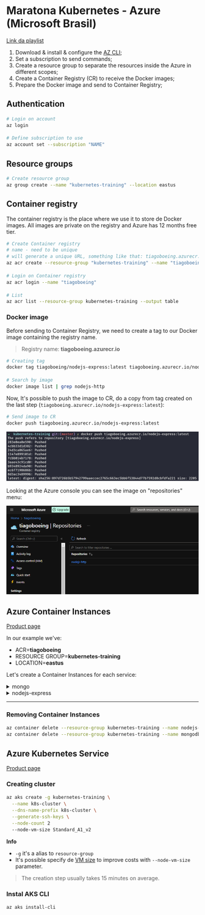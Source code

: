 # Maratona Kubernetes - Azure (Microsoft Brasil)

[Link da playlist](https://www.youtube.com/playlist?list=PLB1hpnUGshULerdlzMknMLrHI810xIBJv)

1. Download & install & configure the [AZ CLI](https://docs.microsoft.com/pt-br/cli/azure/);
2. Set a subscription to send commands;
3. Create a resource group to separate the resources inside the Azure in different scopes;
4. Create a Container Registry (CR) to receive the Docker images;
5. Prepare the Docker image and send to Container Registry;

## Authentication

```bash
# Login on account
az login

# Define subscription to use
az account set --subscription "NAME"
```

## Resource groups

```bash
# Create resource group
az group create --name "kubernetes-training" --location eastus
```

## Container registry

The container registry is the place where we use it to store de Docker images. All images are private on the registry and Azure has 12 months free tier.

```bash
# Create Container registry
# name - need to be unique
# will generate a unique URL, something like that: tiagoboeing.azurecr.io
az acr create --resource-group "kubernetes-training" --name "tiagoboeing" --sku Basic

# Login on Container registry
az acr login --name "tiagoboeing"

# List
az acr list --resource-group kubernetes-training --output table
```

### Docker image

Before sending to Container Registry, we need to create a tag to our Docker image containing the registry name.

> Registry name: **tiagoboeing.azurecr.io**

```bash
# Creating tag
docker tag tiagoboeing/nodejs-express:latest tiagoboeing.azurecr.io/nodejs-express:latest

# Search by image
docker image list | grep nodejs-http
```

Now, It's possible to push the image to CR, do a copy from tag created on the last step (`tiagoboeing.azurecr.io/nodejs-express:latest`):

```bash
# Send image to CR
docker push tiagoboeing.azurecr.io/nodejs-express:latest
```

![The process will start](docs/images/docker-push.png)

Looking at the Azure console you can see the image on "repositories" menu:

![](docs/images/azure-console-acr-repository.png)

## Azure Container Instances

[Product page](https://azure.microsoft.com/en-us/services/container-instances/)

In our example we've:

- ACR=**tiagoboeing**
- RESOURCE GROUP=**kubernetes-training**
- LOCATION=**eastus**

Let's create a Container Instances for each service:

<details>
  <summary>mongo</summary>
  
```bash
az container create --resource-group kubernetes-training \
  --name mongodb \
  --cpu 0.5 --memory 0.5 \
  --image mongo:4.4.11 \
  --port 27017 \
  --ip-address public
```

> `--image mongo:4.4.11` = same from docker-compose

Verify the container logs to check if service is up.

```bash
az container logs --resource-group kubernetes-training --name mongodb
```

And get the container IP:

```bash
az container show --resource-group kubernetes-training --name mongodb --query ipAddress.ip
```

> In this example the IP is: `52.226.198.59`

</details>

<details>
  <summary>nodejs-express</summary>

For this service we need to authenticate to allow the image pull.

```bash
# Enable admin mode on CLI
az acr update -n tiagoboeing --admin-enabled true

# Get Container Registry password
az acr credential show -n tiagoboeing --query passwords
```

> Password in this example is: `4HKsNvJQ1Yf/OiYHJ3Rg4Xxk1X5fOA8e`

With the password we can configure the deploy:

```bash
az container create --resource-group kubernetes-training \
  --name nodejs-express \
  --cpu 0.5 --memory 0.5 \
  --image tiagoboeing.azurecr.io/nodejs-express:latest \
  --port 3000 \
  --environment-variables MESSAGE='Running on Azure' MONGO_URL=52.226.198.59 \
  --registry-username tiagoboeing \
  --registry-password 4HKsNvJQ1Yf/OiYHJ3Rg4Xxk1X5fOA8e \
  --ip-address public
```

> `image` use the same pushed to Container Registry.

```bash
# see logs (again)
az container logs --resource-group kubernetes-training --name nodejs-express

# get ip address (yes, again)
az container show --resource-group kubernetes-training --name nodejs-express --query ipAddress.ip
```

</details>

---

### Removing Container Instances

```bash
az container delete --resource-group kubernetes-training --name nodejs-express --yes
az container delete --resource-group kubernetes-training --name mongodb --yes
```

## Azure Kubernetes Service

[Product page](https://azure.microsoft.com/en-us/services/kubernetes-service/)

### Creating cluster

```bash
az aks create -g kubernetes-training \
  --name k8s-cluster \
  --dns-name-prefix k8s-cluster \
  --generate-ssh-keys \
  --node-count 2
  --node-vm-size Standard_A1_v2
```

**Info**

- `-g` it's a alias to `resource-group`
- It's possible specify de [VM size](https://docs.microsoft.com/azure/virtual-machines/sizes) to improve costs with `--node-vm-size` parameter.

> The creation step usually takes 15 minutes on average.

### Instal AKS CLI

```bash
az aks install-cli
```

